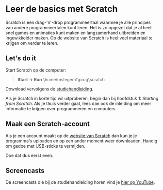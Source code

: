 # Leer de basics met Scratch

Scratch is een drag-'n'-drop programmeertaal waarmee je alle principes van
andere programmeertalen kunt leren. Het is zo opgezet dat je al heel snel games
en animaties kunt maken en langzamerhand uitbreiden en ingewikkelder maken. Op
de website van Scratch is heel veel materiaal te krijgen om verder te leren.

## Let's do it

Start Scratch op de computer:

> **Start &rarr; Run**
> 	\\home\mstegem1\prog\scratch

Download vervolgens de [studiehandleiding](http://www.royalsoced.org.uk/cms/files/education/computing_materials/Starting_from_Scratch_LEARNER.pdf).

Als je Scratch in korte tijd wil uitproberen, begin dan bij hoofdstuk 1:
*Starting from Scratch*. Als je thuis verder gaat, lees dan ook de inleiding om
meer informatie te krijgen over programmeren en computers.

## Maak een Scratch-account

Als je een account maakt op de [website van Scratch](http://scratch.mit.edu/)
dan kun je je programma's uploaden en op een ander moment weer downloaden.
Handig om gedoe met USB-sticks te vermijden.

Doe dat dus eerst even.

## Screencasts

De screencasts die bij de studiehandleiding horen vind je [hier op YouTube](http://www.youtube.com/user/RSEComputing).
